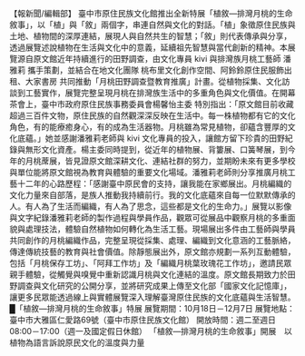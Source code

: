 【報新聞/編輯部】
臺中市原住民族文化館推出全新特展「植敘—排灣月桃的生命敘事」，以「植」與「敘」兩個字，串連自然與文化的對話。「植」象徵原住民族與土地、植物間的深厚連結，展現人與自然共生的智慧；「敘」則代表傳承與分享，透過展覽述說植物在生活與文化中的意義，延續祖先智慧與當代創新的精神。本展覽源自原文館近年持續進行的田野調查，由文化專員 kivi 與排灣族月桃工藝師 潘雅莉 攜手策劃，並結合在地文化團隊 桃布里文化創作空間、阿鈴鈴原住民服飾出租、大家書房 共同推動「月桃田野調查暨教育推廣」計畫。從植物採集、文化訪談到工藝實作，展覽完整呈現月桃在排灣族生活中的多重角色與文化價值。在開幕茶會上，臺中市政府原住民族事務委員會楊馨怡主委 特別指出：「原文館目前收藏超過三百件文物，原住民族的自然觀深深反映在生活中。每一株植物都有它的文化角色，有的能療癒身心，有的成為生活器物。月桃雖為常見植物，卻蘊含豐厚的文化底蘊。」她並感謝潘雅莉老師與 kivi 文化專員的投入，讓館方留下珍貴的田野紀錄與無形文化資產。楊主委同時提到，從近年的植物展、背簍展、口簧琴展，到今年的月桃蓆展，皆見證原文館深耕文化、連結社群的努力，並期盼未來有更多學校與單位能將原文館視為教育與體驗的重要文化場域。潘雅莉老師則分享推廣月桃工藝十二年的心路歷程：「感謝臺中原民會的支持，讓我能在家鄉展出。月桃編織的文化力量來自部落，是族人推動我持續前行。我的文化底蘊來自每一位默默傳承的人。有人為了生活而編織，有人為了思念，這些都是文化的生命力。」展覽以影像與文字紀錄潘雅莉老師的製作過程與學員作品，觀眾可從展品中觀察月桃的多重面貌與處理技法，體驗自然植物如何轉化為生活工藝。現場展出多件由工藝師與學員共同創作的月桃編織作品，完整呈現從採集、處理、編織到文化意涵的工藝脈絡，傳達傳統技藝的教育與社會價值。除靜態展出外，原文館亦規劃一系列互動體驗，包括「月桃保存工坊」、「阿拜工作坊」及「編織月桃葉玫瑰花工作坊」，邀請民眾親手體驗，從觸覺與嗅覺中重新認識月桃與文化連結的溫度。原文館長期致力於田野調查與文化研究的公開分享，並將研究成果上傳至文化部「國家文化記憶庫」，讓更多民眾能透過線上與實體展覽深入理解臺灣原住民族的文化底蘊與生活智慧。█「植敘—排灣月桃的生命敘事」特展
展覽期間：10月18日－12月7日
展覽地點：臺中市大雅區仁愛路69號（臺中市原住民族文化館）
開放時間：週二至週日 08:00－17:00（週一及國定假日休館） 「植敘—排灣月桃的生命敘事」開展　以植物為語言訴說原民文化的溫度與力量 